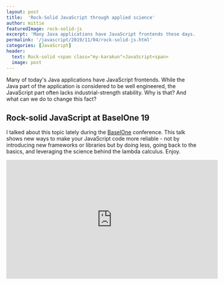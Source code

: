 ```yaml
---
layout: post
title:  'Rock-Solid JavaScript through applied science'
author: mittie
featuredImage: rock-solid-js
excerpt: 'Many Java applications have JavaScript frontends these days. While the Java part of the application is considered to be well engineered, the JavaScript part often lacks industrial-strength stability. This talk was recorded at BaselOne 19 and shows new ways to make JavaScript code more reliable.'
permalink: '/javascript/2019/11/04/rock-solid-js.html'
categories: [JavaScript]
header:
  text: Rock-solid <span class="my-karakun">JavaScript<span>
  image: post
---
```


Many of today's Java applications have JavaScript frontends. While the Java part of the application is considered to be well engineered, the JavaScript part often lacks industrial-strength stability. Why is that? And what can we do to change this fact?

## Rock-solid JavaScript at BaselOne 19
I talked about this topic lately during the [BaselOne](https://baselone.ch) conference. This talk shows new ways to make your JavaScript code more reliable - not by introducing new frameworks or libraries but by doing less, going back to the basics, and leveraging the science behind the lambda calculus. Enjoy.


<iframe width="560" height="315" src="https://www.youtube.com/embed/X-ktbdTk-SY" frameborder="0" allow="accelerometer; autoplay; encrypted-media; gyroscope; picture-in-picture" allowfullscreen></iframe>